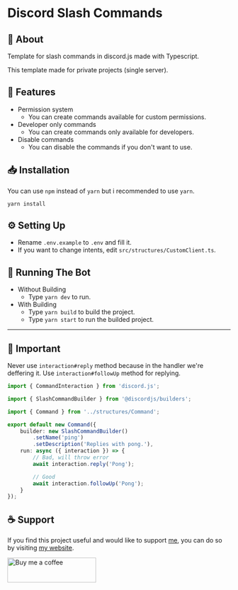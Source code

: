# Discord Slash Commands

## 🌟 About

Template for slash commands in discord.js made with Typescript.

This template made for private projects (single server).

## 📜 Features

-   Permission system
    -   You can create commands available for custom permissions.
-   Developer only commands
    -   You can create commands only available for developers.
-   Disable commands
    -   You can disable the commands if you don't want to use.

## 📥 Installation

You can use `npm` instead of `yarn` but i recommended to use `yarn`.

```
yarn install
```

## ⚙️ Setting Up

-   Rename `.env.example` to `.env` and fill it.
-   If you want to change intents, edit `src/structures/CustomClient.ts`.

## 🤖 Running The Bot

-   Without Building
    -   Type `yarn dev` to run.
-   With Building
    -   Type `yarn build` to build the project.
    -   Type `yarn start` to run the builded project.

---

## 📌 Important

Never use `interaction#reply` method because in the handler we're deffering it. Use `interaction#followUp` method for replying.

```ts
import { CommandInteraction } from 'discord.js';

import { SlashCommandBuilder } from '@discordjs/builders';

import { Command } from '../structures/Command';

export default new Command({
    builder: new SlashCommandBuilder()
        .setName('ping')
        .setDescription('Replies with pong.'),
    run: async ({ interaction }) => {
        // Bad, will throw error
        await interaction.reply('Pong');

        // Good
        await interaction.followUp('Pong');
    }
});
```

## ☕ Support

If you find this project useful and would like to support [me](https://github.com/BUR4KBEY), you can do so by visiting [my website](https://burakbey.dev).

<a href="https://burakbey.dev" target="_blank"><img src="https://burakbey.dev/github_support_snippet.png" style="height: 56px !important;width: 200px !important;" alt="Buy me a coffee"></img></a>
